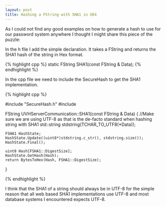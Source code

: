 ```yaml
---
layout: post
title: Hashing a FString with SHA1 in UE4
---
```


As I could not find any good examples on how to generate a hash to use for our password system anywhere I thought I might share this piece of the puzzle:

In the h file I add the simple declaration. It takes a FString and returns the SHA1 hash of the string in Hex format.

{% highlight cpp %}
    static FString SHA1(const FString & Data);
{% endhighlight %}

In the cpp file we need to include the SecureHash to get the SHA1 implementation.

{% highlight cpp %}

#include "SecureHash.h"
#include <string>

FString UVHServerCommunication::SHA1(const FString & Data)
{
    //Make sure we are using UTF-8 as that is the de-facto standard when hashing string with SHA1
    std::string stdstring(TCHAR_TO_UTF8(*Data));

    FSHA1 HashState;
    HashState.Update((uint8*)stdstring.c_str(), stdstring.size());
    HashState.Final();

    uint8 Hash[FSHA1::DigestSize];
    HashState.GetHash(Hash);
    return BytesToHex(Hash, FSHA1::DigestSize);
}

{% endhighlight %}

I think that the SHA1 of a string should always be in UTF-8 for the simple reason that all web based SHA1 implementations use UTF-8 and most database systems I encountered expects UTF-8. 

